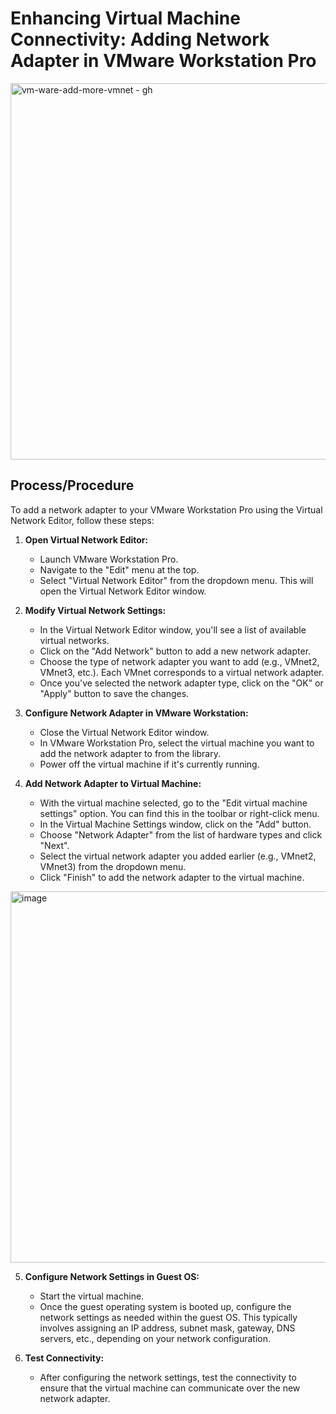 # Enhancing Virtual Machine Connectivity: Adding Network Adapter in VMware Workstation Pro

<img width="602" alt="vm-ware-add-more-vmnet - gh" src="https://github.com/rasheedjimoh/addvmnetsvmwareworkstationpro/assets/157264080/f4c53c26-1613-49b2-9136-e16e1d6eeff4">


## Process/Procedure
To add a network adapter to your VMware Workstation Pro using the Virtual Network Editor, follow these steps:

1. **Open Virtual Network Editor:**
   - Launch VMware Workstation Pro.
   - Navigate to the "Edit" menu at the top.
   - Select "Virtual Network Editor" from the dropdown menu. This will open the Virtual Network Editor window.

2. **Modify Virtual Network Settings:**
   - In the Virtual Network Editor window, you'll see a list of available virtual networks.
   - Click on the "Add Network" button to add a new network adapter.
   - Choose the type of network adapter you want to add (e.g., VMnet2, VMnet3, etc.). Each VMnet corresponds to a virtual network adapter.
   - Once you've selected the network adapter type, click on the "OK" or "Apply" button to save the changes.

3. **Configure Network Adapter in VMware Workstation:**
   - Close the Virtual Network Editor window.
   - In VMware Workstation Pro, select the virtual machine you want to add the network adapter to from the library.
   - Power off the virtual machine if it's currently running.

4. **Add Network Adapter to Virtual Machine:**
   - With the virtual machine selected, go to the "Edit virtual machine settings" option. You can find this in the toolbar or right-click menu.
   - In the Virtual Machine Settings window, click on the "Add" button.
   - Choose "Network Adapter" from the list of hardware types and click "Next".
   - Select the virtual network adapter you added earlier (e.g., VMnet2, VMnet3) from the dropdown menu.
   - Click "Finish" to add the network adapter to the virtual machine.

<img width="594" alt="image" src="https://github.com/rasheedjimoh/addvmnetsvmwareworkstationpro/assets/157264080/149d0c57-42a4-43fa-9c0b-e1ecf8c2a78f">


5. **Configure Network Settings in Guest OS:**
   - Start the virtual machine.
   - Once the guest operating system is booted up, configure the network settings as needed within the guest OS. This typically involves assigning an IP address, subnet mask, gateway, DNS servers, etc., depending on your network configuration.

6. **Test Connectivity:**
   - After configuring the network settings, test the connectivity to ensure that the virtual machine can communicate over the new network adapter.
